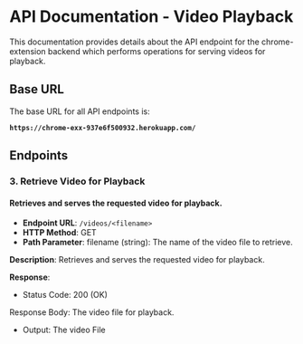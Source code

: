 # API Documentation - Video Playback

This documentation provides details about the API endpoint for the chrome-extension backend which performs operations for serving videos for playback.

## Base URL

The base URL for all API endpoints is:

**`https://chrome-exx-937e6f500932.herokuapp.com/`**

## Endpoints

### 3. Retrieve Video for Playback

#### Retrieves and serves the requested video for playback.

- **Endpoint URL**: `/videos/<filename>`
- **HTTP Method**: GET
- **Path Parameter**: filename (string): The name of the video file to retrieve.

**Description**: Retrieves and serves the requested video for playback.

**Response**:

- Status Code: 200 (OK)

Response Body: The video file for playback.


- Output: The video File


